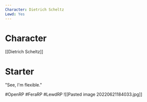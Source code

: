```yaml
---
Character: Dietrich Scheltz
Lewd: Yes
---
```

# Character
[[Dietrich Scheltz]]

# Starter
"See, I'm flexible."  

#OpenRP #FeraRP #LewdRP 
![[Pasted image 20220621184033.jpg]]